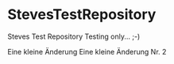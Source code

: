 # StevesTestRepository
Steves Test Repository
Testing only... ;-)


Eine kleine Änderung
Eine kleine Änderung Nr. 2

